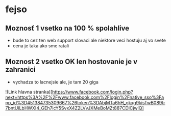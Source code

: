 # fejso

## Moznosť 1 vsetko na 100 % spolahlive
- bude to cez ten web support slovaci ale niektore veci hostuju aj vo svete
- cena je taka ako sme ratali 

## Moznost 2 vsetko OK len hostovanie je v zahranici 
- vychadza to lacnejsie ale, je tam 20 giga 


!(Link hlavna stranka)[https://www.facebook.com/login.php?next=https%3A%2F%2Fwww.facebook.com%2Flogin%2Fnative_sso%3Fapp_id%3D451384735309667%26token%3DAbjMTa6hH_gkxg9kisTwB089tr7bntUiLbHWXI4_GEh7icY5SvxX4Z2LVvJXMeBoMZt887CDlCjwlQ]
